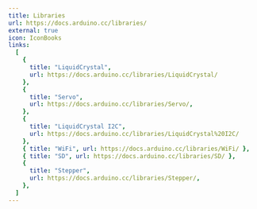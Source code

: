 ```yaml
---
title: Libraries
url: https://docs.arduino.cc/libraries/
external: true
icon: IconBooks
links:
  [
    {
      title: "LiquidCrystal",
      url: https://docs.arduino.cc/libraries/LiquidCrystal/
    },
    {
      title: "Servo",
      url: https://docs.arduino.cc/libraries/Servo/,
    },
    {
      title: "LiquidCrystal I2C",
      url: https://docs.arduino.cc/libraries/LiquidCrystal%20I2C/
    },
    { title: "WiFi", url: https://docs.arduino.cc/libraries/WiFi/ },
    { title: "SD", url: https://docs.arduino.cc/libraries/SD/ },
    {
      title: "Stepper",
      url: https://docs.arduino.cc/libraries/Stepper/,
    },
  ]
---
```

